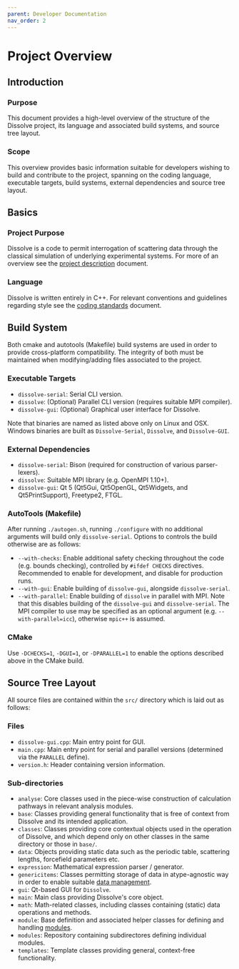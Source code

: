 ```yaml
---
parent: Developer Documentation
nav_order: 2
---
```

# Project Overview

## Introduction

### Purpose
This document provides a high-level overview of the structure of the Dissolve project, its language and associated build systems, and source tree layout.

### Scope
This overview provides basic information suitable for developers wishing to build and contribute to the project, spanning on the coding language, executable targets, build systems, external dependencies and source tree layout.

## Basics

### Project Purpose
Dissolve is a code to permit interrogation of scattering data through the classical simulation of underlying experimental systems. For more of an overview see the [project description](description.md) document.

### Language
Dissolve is written entirely in C++. For relevant conventions and guidelines regarding style see the [coding standards](standards.md) document.

## Build System

Both cmake and autotools (Makefile) build systems are used in order to provide cross-platform compatibility. The integrity of both must be maintained when modifying/adding files associated to the project.

### Executable Targets
- `dissolve-serial`: Serial CLI version.
- `dissolve`: (Optional) Parallel CLI version (requires suitable MPI compiler).
- `dissolve-gui`: (Optional) Graphical user interface for Dissolve.

Note that binaries are named as listed above only on Linux and OSX. Windows binaries are built as `Dissolve-Serial`, `Dissolve`, and `Dissolve-GUI`.

### External Dependencies
- `dissolve-serial`: Bison (required for construction of various parser-lexers).
- `dissolve`: Suitable MPI library (e.g. OpenMPI 1.10+).
- `dissolve-gui`: Qt 5 (Qt5Gui, Qt5OpenGL, Qt5Widgets, and Qt5PrintSupport), Freetype2, FTGL.

### AutoTools (Makefile)
After running `./autogen.sh`, running `./configure` with no additional arguments will build only `dissolve-serial`. Options to controls the build otherwise are as follows:
- `--with-checks`: Enable additional safety checking throughout the code (e.g. bounds checking), controlled by `#ifdef CHECKS` directives. Recommended to enable for development, and disable for production runs.
- `--with-gui`: Enable building of `dissolve-gui`, alongside `dissolve-serial`.
- `--with-parallel`: Enable building of `dissolve` in parallel with MPI. Note that this disables building of the `dissolve-gui` and `dissolve-serial`. The MPI compiler to use may be specified as an optional argument (e.g. `--with-parallel=icc`), otherwise `mpic++` is assumed.

### CMake
Use `-DCHECKS=1`, `-DGUI=1`, or `-DPARALLEL=1` to enable the options described above in the CMake build.

## Source Tree Layout
All source files are contained within the `src/` directory which is laid out as follows:

### Files
- `dissolve-gui.cpp`: Main entry point for GUI.
- `main.cpp`: Main entry point for serial and parallel versions (determined via the `PARALLEL` define).
- `version.h`: Header containing version information.

### Sub-directories
- `analyse`: Core classes used in the piece-wise construction of calculation pathways in relevant analysis modules.
- `base`: Classes providing general functionality that is free of context from Dissolve and its intended application.
- `classes`: Classes providing core contextual objects used in the operation of Dissolve, and which depend only on other classes in the same directory or those in `base/`.
- `data`: Objects providing static data such as the periodic table, scattering lengths, forcefield parameters etc.
- `expression`: Mathematical expression parser / generator.
- `genericitems`: Classes permitting storage of data in atype-agnostic way in order to enable suitable [data management](overviews/dataManagement.md).
- `gui`: Qt-based GUI for `Dissolve`.
- `main`: Main class providing Dissolve's core object.
- `math`: Math-related classes, including classes containing (static) data operations and methods.
- `module`: Base definition and associated helper classes for defining and handling [modules](overviews/modules.md).
- `modules`: Repository containing subdirectores defining individual modules.
- `templates`: Template classes providing general, context-free functionality.
